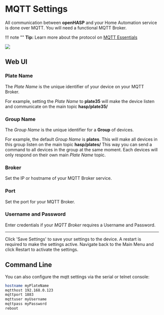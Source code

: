 # MQTT Settings

All communication between **openHASP** and your Home Automation service is done over MQTT. You will need a functional MQTT Broker.

!!! note ""
    **Tip:** Learn more about the protocol on [MQTT Essentials](http://www.hivemq.com/mqtt-essentials/)

<div class="row justify-content-center">
            <a href="../../assets/images/settings/mqtt_settings.png" data-toggle="lightbox" data-gallery="example-gallery" class="col-sm-8" data-title="MQTT Settings" data-footer="">
                <img src="../../assets/images/settings/mqtt_settings.png" class="img-fluid img-thumbnail">
            </a>
</div>

## Web UI

### Plate Name
The *Plate Name* is the unique identifier of your device on your MQTT Broker.

For example, setting the *Plate Name* to **plate35** will make the device listen and communicate on the main topic **hasp/plate35/**

### Group Name
The *Group Name* is the unique identifier for a **Group** of devices.

For example, the default *Group Name* is **plates**. This will make all devices in this group listen on the main topic **hasp/plates/**
This way you can send a command to all devices in the group at the same moment. Each devices will only respond on their own main *Plate Name* topic.

### Broker
Set the IP or hostname of your MQTT Broker service.

### Port
Set the port for your MQTT Broker.

### Username and Password
Enter credentials if your *MQTT Broker* requires a Username and Password.

---

Click 'Save Settings' to save your settings to the device. A restart is required to make the settings active. Navigate back to the Main Menu and click Restart to activate the settings.


## Command Line

You can also configure the mqtt settings via the serial or telnet console:

```sh linenums="1"
hostname myPlateName
mqtthost 192.168.0.123
mqttport 1883
mqttuser myUsername
mqttpass myPassword
reboot
```